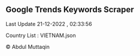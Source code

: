 

## Google Trends Keywords Scraper 
 
Last Update 21-12-2022 , 02:33:56

Country List :
VIETNAM.json



© Abdul Muttaqin 
